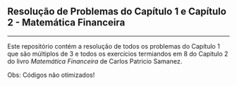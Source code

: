<h2>Resolução de Problemas do Capítulo 1 e Capítulo 2 - Matemática Financeira</h2>
<hr>
<p>Este repositório contém a resolução de todos os problemas do Capítulo 1 que são múltiplos de 3 e todos os exercícios termiandos em 8 do Capitulo 2 do livro <i>Matemática Financeira</i> de Carlos Patricio Samanez.</p>
Obs: Códigos não otimizados!
